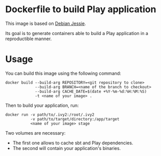# Dockerfile to build Play application

This image is based on [Debian Jessie](https://hub.docker.com/_/debian/).

Its goal is to generate containers able to build a Play application in a reproductible manner.

# Usage

You can build this image using the following command:

```
docker build --build-arg REPOSITORY=<git repository to clone>
             --build-arg BRANCH=<name of the branch to checkout>
             --build-arg CACHE_DATE=$(date +%Y-%m-%d:%H:%M:%S)
             -t <name of your image> .
```

Then to build your application, run:

```
docker run -v path/to/.ivy2:/root/.ivy2
           -v path/to/target/directory:/app/target
           <name of your image> stage
```

Two volumes are necessary:
- The first one allows to cache sbt and Play dependencies.
- The second will contain your application's binaries.
